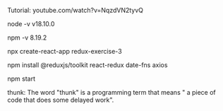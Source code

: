 Tutorial: youtube.com/watch?v=NqzdVN2tyvQ

node -v
v18.10.0

npm -v
8.19.2

npx create-react-app redux-exercise-3

npm install @reduxjs/toolkit react-redux date-fns axios

npm start

thunk: The word "thunk" is a programming term that means " a piece of code that does some delayed work".